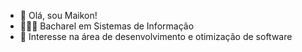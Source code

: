 - 👋 Olá, sou Maikon!
- 🧑🏽‍💻 Bacharel em Sistemas de Informação
- 👀 Interesse na área de desenvolvimento e otimização de software
